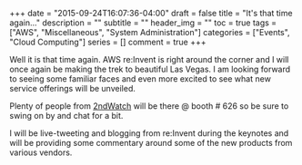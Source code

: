 +++
date  = "2015-09-24T16:07:36-04:00"
draft = false
title = "It's that time again..."
description = ""
subtitle = ""
header_img = ""
toc = true
tags = ["AWS", "Miscellaneous", "System Administration"]
categories = ["Events", "Cloud Computing"]
series = []
comment = true
+++

Well it is that time again. AWS re:Invent is right around the corner and I will 
once again be making the trek to beautiful Las Vegas. I am looking forward to 
seeing some familiar faces and even more excited to see what new service 
offerings will be unveiled.

Plenty of people from [2ndWatch](https://2ndwatch.com) will be there @ booth # 626 
so be sure to swing on by and chat for a bit.

I will be live-tweeting and blogging from re:Invent during the keynotes and will 
be providing some commentary around some of the new products from various vendors.

